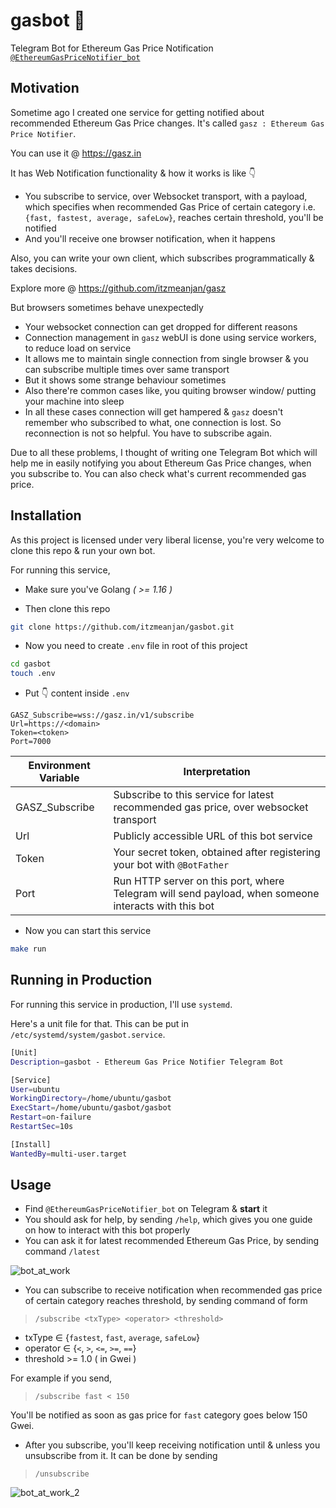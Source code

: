 # gasbot 🤖
Telegram Bot for Ethereum Gas Price Notification [`@EthereumGasPriceNotifier_bot`](https://t.me/EthereumGasPriceNotifier_bot)

## Motivation

Sometime ago I created one service for getting notified about recommended Ethereum Gas Price changes. It's called `gasz : Ethereum Gas Price Notifier`.

You can use it @ https://gasz.in

It has Web Notification functionality & how it works is like 👇

- You subscribe to service, over Websocket transport, with a payload, which specifies when recommended Gas Price of certain category i.e. `{fast, fastest, average, safeLow}`, reaches certain threshold, you'll be notified
- And you'll receive one browser notification, when it happens

Also, you can write your own client, which subscribes programmatically & takes decisions. 

Explore more @ https://github.com/itzmeanjan/gasz

But browsers sometimes behave unexpectedly

- Your websocket connection can get dropped for different reasons
- Connection management in `gasz` webUI is done using service workers, to reduce load on service
- It allows me to maintain single connection from single browser & you can subscribe multiple times over same transport
- But it shows some strange behaviour sometimes
- Also there're common cases like, you quiting browser window/ putting your machine into sleep
- In all these cases connection will get hampered & `gasz` doesn't remember who subscribed to what, one connection is lost. So reconnection is not so helpful. You have to subscribe again.

Due to all these problems, I thought of writing one Telegram Bot which will help me in easily notifying you about Ethereum Gas Price changes, when you subscribe to. You can also check what's current recommended gas price.

## Installation

As this project is licensed under very liberal license, you're very welcome to clone this repo & run your own bot.

For running this service,

- Make sure you've Golang _( >= 1.16 )_

- Then clone this repo

```bash
git clone https://github.com/itzmeanjan/gasbot.git
```

- Now you need to create `.env` file in root of this project

```bash
cd gasbot
touch .env
```

- Put 👇 content inside `.env`

```
GASZ_Subscribe=wss://gasz.in/v1/subscribe
Url=https://<domain>
Token=<token>
Port=7000
```

Environment Variable | Interpretation
--- | ---
GASZ_Subscribe | Subscribe to this service for latest recommended gas price, over websocket transport
Url | Publicly accessible URL of this bot service
Token | Your secret token, obtained after registering your bot with `@BotFather`
Port | Run HTTP server on this port, where Telegram will send payload, when someone interacts with this bot

- Now you can start this service

```bash
make run
```

## Running in Production

For running this service in production, I'll use `systemd`.

Here's a unit file for that. This can be put in `/etc/systemd/system/gasbot.service`.

```bash
[Unit]
Description=gasbot - Ethereum Gas Price Notifier Telegram Bot

[Service]
User=ubuntu
WorkingDirectory=/home/ubuntu/gasbot
ExecStart=/home/ubuntu/gasbot/gasbot
Restart=on-failure
RestartSec=10s

[Install]
WantedBy=multi-user.target
```

## Usage


- Find `@EthereumGasPriceNotifier_bot` on Telegram & **start** it
- You should ask for help, by sending `/help`, which gives you one guide on how to interact with this bot properly
- You can ask it for latest recommended Ethereum Gas Price, by sending command `/latest`

![bot_at_work](./sc/bot_at_work.jpg)

- You can subscribe to receive notification when recommended gas price of certain category reaches threshold, by sending command of form

> `/subscribe <txType> <operator> <threshold>`

- txType ∈ {`fastest`, `fast`, `average`, `safeLow`}
- operator ∈ {`<`, `>`, `<=`, `>=`, `==`}
- threshold >= 1.0 ( in Gwei )

For example if you send, 

> `/subscribe fast < 150`

You'll be notified as soon as gas price for `fast` category goes below 150 Gwei.


- After you subscribe, you'll keep receiving notification until & unless you unsubscribe from it. It can be done by sending

> `/unsubscribe`


![bot_at_work_2](./sc/bot_at_work_2.jpg)
